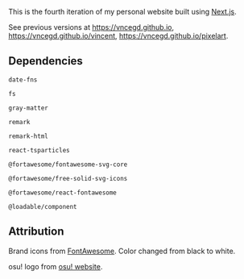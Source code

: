 This is the fourth iteration of my personal website built using [Next.js](https://nextjs.org/).

See previous versions at https://vncegd.github.io, https://vncegd.github.io/vincent, https://vncegd.github.io/pixelart.

## Dependencies

`date-fns`

`fs`

`gray-matter`

`remark`

`remark-html`

`react-tsparticles`

`@fortawesome/fontawesome-svg-core`

`@fortawesome/free-solid-svg-icons`

`@fortawesome/react-fontawesome`

`@loadable/component`

## Attribution

Brand icons from [FontAwesome](https://fontawesome.com/license). Color changed from black to white.

osu! logo from [osu! website](https://osu.ppy.sh).